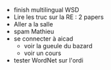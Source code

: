 - finish multilingual WSD
- Lire les truc sur la RE : 2 papers 
- Aller a la salle 
- spam Mathieu
- se connecter à aicad 
	- voir la gueule du bazard 
	- voir un cours 
- tester WordNet sur l'ordi 